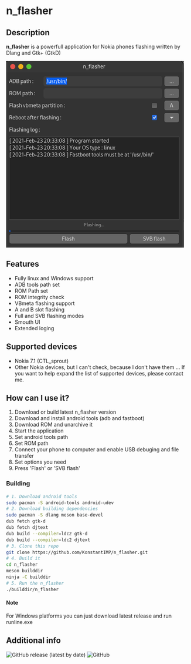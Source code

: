 # n_flasher
## Description
__n_flasher__ is a powerfull application for Nokia phones flashing written by Dlang and Gtk+ (GtkD)

![alt text](https://raw.githubusercontent.com/KonstantIMP/n_flasher/main/.readme/app_screenshot.png "n_flasher screenshot")
## Features
* Fully linux and Windows support
* ADB tools path set
* ROM Path set
* ROM integrity check
* VBmeta flashing support
* A and B slot flashing
* Full and SVB flashing modes
* Smouth UI
* Extended loging

## Supported devices
* Nokia 7.1 (CTL_sprout)
* Other Nokia devices, but I can't check, because I don't have them ... If you want to help expand the list of supported devices, please contact me.

## How can I use it?

1. Download or build latest n_flasher version
2. Download and install android tools (adb and fastboot)
3. Download ROM and unarchive it
4. Start the application
5. Set android tools path
6. Set ROM path
7. Connect your phone to computer and enable USB debuging and file transfer
8. Set options you need
9. Press 'Flash' or 'SVB flash'

### Building
``` bash
# 1. Download android tools
sudo pacman -S android-tools android-udev
# 2. Download building dependencies
sudo pacman -S dlang meson base-devel
dub fetch gtk-d
dub fetch djtext
dub build --compiler=ldc2 gtk-d
dub build --compiler=ldc2 djtext
# 3. Clone this repo
git clone https://github.com/KonstantIMP/n_flasher.git
# 4. Build it
cd n_flasher
meson builddir
ninja -C builddir
# 5. Run the n_flasher
./builddir/n_flasher
```

#### Note

For Windows platforms you can just download latest release and run runline.exe

## Additional info

![GitHub release (latest by date)](https://img.shields.io/github/v/release/KonstantIMP/n_flasher?style=flat-square) ![GitHub](https://img.shields.io/github/license/KonstantIMP/n_flasher?style=flat-square)